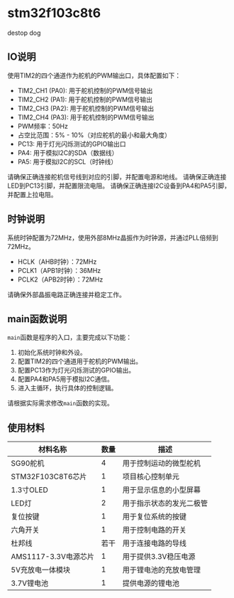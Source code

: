 <!--
 * @Author: Kunlun-Donkey 1298394344@qq.com
 * @Date: 2025-03-24 11:08:25
 * @LastEditors: Kunlun-Donkey 1298394344@qq.com
 * @LastEditTime: 2025-03-24 13:09:42
 * @FilePath: \stm32f103c8t6\README.md
 * @Description: 
-->
# stm32f103c8t6
destop dog

## IO说明
使用TIM2的四个通道作为舵机的PWM输出口，具体配置如下：
- TIM2_CH1 (PA0): 用于舵机控制的PWM信号输出
- TIM2_CH2 (PA1): 用于舵机控制的PWM信号输出
- TIM2_CH3 (PA2): 用于舵机控制的PWM信号输出
- TIM2_CH4 (PA3): 用于舵机控制的PWM信号输出
- PWM频率：50Hz
- 占空比范围：5% - 10%（对应舵机的最小和最大角度）
- PC13: 用于灯光闪烁测试的GPIO输出口
- PA4: 用于模拟I2C的SDA（数据线）
- PA5: 用于模拟I2C的SCL（时钟线）

请确保正确连接舵机信号线到对应的引脚，并配置电源和地线。
请确保正确连接LED到PC13引脚，并配置限流电阻。
请确保正确连接I2C设备到PA4和PA5引脚，并配置上拉电阻。

## 时钟说明
系统时钟配置为72MHz，使用外部8MHz晶振作为时钟源，并通过PLL倍频到72MHz。  
- HCLK（AHB时钟）：72MHz  
- PCLK1（APB1时钟）：36MHz  
- PCLK2（APB2时钟）：72MHz  

请确保外部晶振电路正确连接并稳定工作。

## main函数说明
`main`函数是程序的入口，主要完成以下功能：
1. 初始化系统时钟和外设。
2. 配置TIM2的四个通道用于舵机的PWM输出。
3. 配置PC13作为灯光闪烁测试的GPIO输出。
4. 配置PA4和PA5用于模拟I2C通信。
5. 进入主循环，执行具体的控制逻辑。

请根据实际需求修改`main`函数的实现。

## 使用材料
| 材料名称             | 数量 | 描述                     |
|----------------------|------|--------------------------|
| SG90舵机             | 4    | 用于控制运动的微型舵机   |
| STM32F103C8T6芯片     | 1    | 项目核心控制单元         |
| 1.3寸OLED            | 1    | 用于显示信息的小型屏幕   |
| LED灯                | 2    | 用于指示状态的发光二极管 |
| 复位按键             | 1    | 用于复位系统的按键       |
| 六角开关             | 1    | 用于控制电路的开关       |
| 杜邦线               | 若干 | 用于连接电路的导线       |
| AMS1117-3.3V电源芯片 | 1    | 用于提供3.3V稳压电源     |
| 5V充放电一体模块     | 1    | 用于锂电池的充放电管理   |
| 3.7V锂电池           | 1    | 提供电源的锂电池         |
